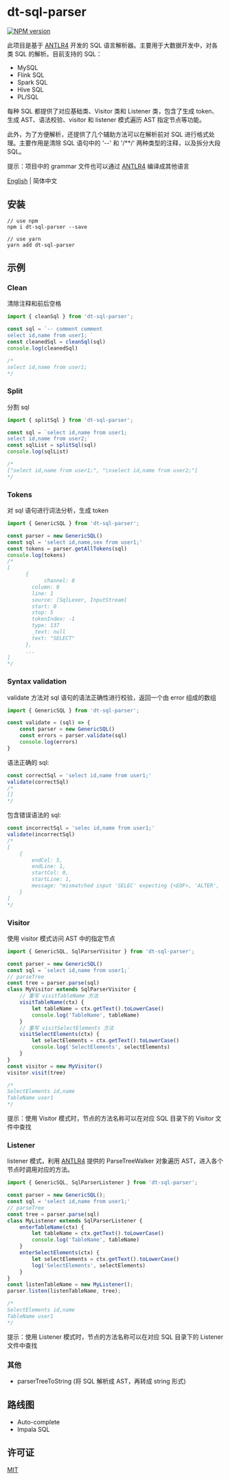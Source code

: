# dt-sql-parser

[![NPM version][npm-image]][npm-url]

[npm-image]: https://img.shields.io/npm/v/dt-sql-parser.svg?style=flat-square
[npm-url]: https://www.npmjs.com/package/dt-sql-parser

此项目是基于 [ANTLR4](https://github.com/antlr/antlr4) 开发的 SQL 语言解析器。主要用于大数据开发中，对各类 SQL 的解析。目前支持的 SQL：

- MySQL
- Flink SQL
- Spark SQL
- Hive SQL
- PL/SQL

每种 SQL 都提供了对应基础类、Visitor 类和 Listener 类，包含了生成 token、生成 AST、语法校验、visitor 和 listener 模式遍历 AST 指定节点等功能。

此外，为了方便解析，还提供了几个辅助方法可以在解析前对 SQL 进行格式处理。主要作用是清除 SQL 语句中的 '--' 和 '/**/' 两种类型的注释，以及拆分大段 SQL。

提示：项目中的 grammar 文件也可以通过 [ANTLR4](https://github.com/antlr/antlr4) 编译成其他语言

[English](./README.md) | 简体中文

## 安装

```
// use npm
npm i dt-sql-parser --save

// use yarn
yarn add dt-sql-parser
```

## 示例

### Clean

清除注释和前后空格

```javascript
import { cleanSql } from 'dt-sql-parser';

const sql = `-- comment comment
select id,name from user1; `
const cleanedSql = cleanSql(sql)
console.log(cleanedSql)

/*
select id,name from user1;
*/
```

### Split

分割 sql

```javascript
import { splitSql } from 'dt-sql-parser';

const sql = `select id,name from user1;
select id,name from user2;`
const sqlList = splitSql(sql)
console.log(sqlList)

/*
["select id,name from user1;", "\nselect id,name from user2;"]
*/
```

### Tokens

对 sql 语句进行词法分析，生成 token

```javascript
import { GenericSQL } from 'dt-sql-parser';

const parser = new GenericSQL()
const sql = 'select id,name,sex from user1;'
const tokens = parser.getAllTokens(sql)
console.log(tokens)
/*
[
	  {
	  		channel: 0
        column: 0
        line: 1
        source: [SqlLexer, InputStream]
        start: 0
        stop: 5
        tokenIndex: -1
        type: 137
        _text: null
        text: "SELECT"
	  },
	  ...
]
*/
```

### Syntax validation

validate 方法对 sql 语句的语法正确性进行校验，返回一个由 error 组成的数组

```javascript
import { GenericSQL } from 'dt-sql-parser';

const validate = (sql) => {
    const parser = new GenericSQL()
    const errors = parser.validate(sql)
    console.log(errors)
}
```
语法正确的 sql:
```javascript
const correctSql = 'select id,name from user1;'
validate(correctSql)
/*
[]
*/
```
包含错误语法的 sql:
```javascript
const incorrectSql = 'selec id,name from user1;'
validate(incorrectSql)
/*
[
    {
        endCol: 5,
        endLine: 1,
        startCol: 0,
        startLine: 1,
        message: "mismatched input 'SELEC' expecting {<EOF>, 'ALTER', 'ANALYZE', 'CALL', 'CHANGE', 'CHECK', 'CREATE', 'DELETE', 'DESC', 'DESCRIBE', 'DROP', 'EXPLAIN', 'GET', 'GRANT', 'INSERT', 'KILL', 'LOAD', 'LOCK', 'OPTIMIZE', 'PURGE', 'RELEASE', 'RENAME', 'REPLACE', 'RESIGNAL', 'REVOKE', 'SELECT', 'SET', 'SHOW', 'SIGNAL', 'UNLOCK', 'UPDATE', 'USE', 'BEGIN', 'BINLOG', 'CACHE', 'CHECKSUM', 'COMMIT', 'DEALLOCATE', 'DO', 'FLUSH', 'HANDLER', 'HELP', 'INSTALL', 'PREPARE', 'REPAIR', 'RESET', 'ROLLBACK', 'SAVEPOINT', 'START', 'STOP', 'TRUNCATE', 'UNINSTALL', 'XA', 'EXECUTE', 'SHUTDOWN', '--', '(', ';'}"
    }
]
*/
```

### Visitor

使用 visitor 模式访问 AST 中的指定节点

```javascript
import { GenericSQL, SqlParserVisitor } from 'dt-sql-parser';

const parser = new GenericSQL()
const sql = `select id,name from user1;`
// parseTree
const tree = parser.parse(sql)
class MyVisitor extends SqlParserVisitor {
    // 重写 visitTableName 方法
    visitTableName(ctx) {
        let tableName = ctx.getText().toLowerCase()
        console.log('TableName', tableName)
    }
    // 重写 visitSelectElements 方法
    visitSelectElements(ctx) {
        let selectElements = ctx.getText().toLowerCase()
        console.log('SelectElements', selectElements)
    }
}
const visitor = new MyVisitor()
visitor.visit(tree)

/*
SelectElements id,name
TableName user1
*/

```
提示：使用 Visitor 模式时，节点的方法名称可以在对应 SQL 目录下的 Visitor 文件中查找

### Listener

listener 模式，利用 [ANTLR4](https://github.com/antlr/antlr4) 提供的 ParseTreeWalker 对象遍历 AST，进入各个节点时调用对应的方法。

```javascript
import { GenericSQL, SqlParserListener } from 'dt-sql-parser';

const parser = new GenericSQL();
const sql = 'select id,name from user1;'
// parseTree
const tree = parser.parse(sql)
class MyListener extends SqlParserListener {
    enterTableName(ctx) {
        let tableName = ctx.getText().toLowerCase()
        console.log('TableName', tableName)
    }
    enterSelectElements(ctx) {
        let selectElements = ctx.getText().toLowerCase()
        log('SelectElements', selectElements)
    }
}
const listenTableName = new MyListener();
parser.listen(listenTableName, tree);

/*
SelectElements id,name
TableName user1
*/

```

提示：使用 Listener 模式时，节点的方法名称可以在对应 SQL 目录下的 Listener 文件中查找

### 其他

- parserTreeToString (将 SQL 解析成 AST，再转成 string 形式)

## 路线图

- Auto-complete
- Impala SQL

## 许可证

[MIT](./LICENSE)